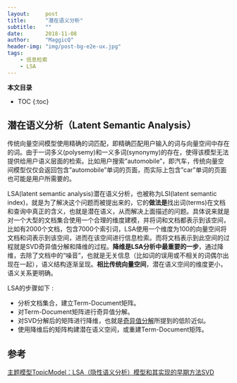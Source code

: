 ```yaml
---
layout:     post
title:      "潜在语义分析"
subtitle:   ""
date:       2018-11-08
author:     "MaggicQ"
header-img: "img/post-bg-e2e-ux.jpg"
tags:
    - 信息检索
    - LSA
---
```


**本文目录**
* TOC
{:toc}



## 潜在语义分析（Latent Semantic Analysis）

传统向量空间模型使用精确的词匹配，即精确匹配用户输入的词与向量空间中存在的词。由于一词多义(polysemy)和一义多词(synonymy)的存在，使得该模型无法提供给用户语义层面的检索。比如用户搜索”automobile”，即汽车，传统向量空间模型仅仅会返回包含”automobile”单词的页面，而实际上包含”car”单词的页面也可能是用户所需要的。

 LSA(latent semantic analysis)潜在语义分析，也被称为LSI(latent semantic index)，就是为了解决这个问题而被提出来的，它的**做法是**找出词(terms)在文档和查询中真正的含义，也就是潜在语义，从而解决上面描述的问题。具体说来就是对一个大型的文档集合使用一个合理的维度建模，并将词和文档都表示到该空间，比如有2000个文档，包含7000个索引词，LSA使用一个维度为100的向量空间将文档和词表示到该空间，进而在该空间进行信息检索。而将文档表示到此空间的过程就是SVD奇异值分解和降维的过程。**降维是LSA分析中最重要的一步**，通过降维，去除了文档中的“噪音”，也就是无关信息（比如词的误用或不相关的词偶尔出现在一起），语义结构逐渐呈现。**相比传统向量空间**，潜在语义空间的维度更小，语义关系更明确。

LSA的步骤如下 :

* 分析文档集合，建立Term-Document矩阵。
*  对Term-Document矩阵进行奇异值分解。
* 对SVD分解后的矩阵进行降维，也就是[奇异值分解](/2018/09/18/奇异值分解/)所提到的低阶近似。
*  使用降维后的矩阵构建潜在语义空间，或重建Term-Document矩阵。



## 参考
[主题模型TopicModel：LSA（隐性语义分析）模型和其实现的早期方法SVD](https://blog.csdn.net/pipisorry/article/details/42560331)